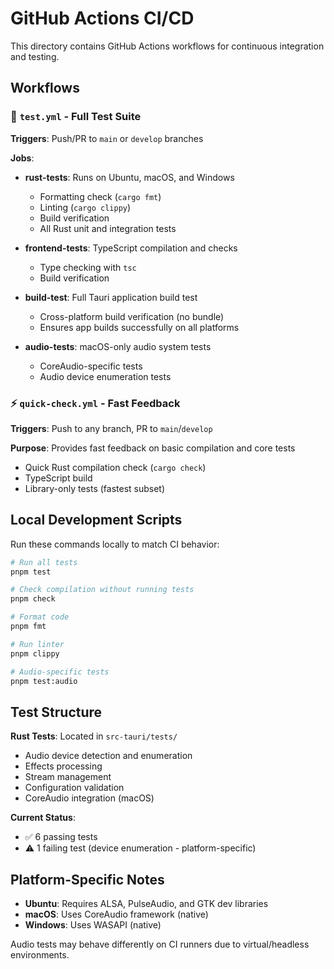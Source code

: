 # GitHub Actions CI/CD

This directory contains GitHub Actions workflows for continuous integration and testing.

## Workflows

### 🚀 `test.yml` - Full Test Suite
**Triggers**: Push/PR to `main` or `develop` branches

**Jobs**:
- **rust-tests**: Runs on Ubuntu, macOS, and Windows
  - Formatting check (`cargo fmt`)
  - Linting (`cargo clippy`) 
  - Build verification
  - All Rust unit and integration tests
  
- **frontend-tests**: TypeScript compilation and checks
  - Type checking with `tsc`
  - Build verification
  
- **build-test**: Full Tauri application build test
  - Cross-platform build verification (no bundle)
  - Ensures app builds successfully on all platforms
  
- **audio-tests**: macOS-only audio system tests
  - CoreAudio-specific tests
  - Audio device enumeration tests

### ⚡ `quick-check.yml` - Fast Feedback
**Triggers**: Push to any branch, PR to `main`/`develop`

**Purpose**: Provides fast feedback on basic compilation and core tests
- Quick Rust compilation check (`cargo check`)
- TypeScript build
- Library-only tests (fastest subset)

## Local Development Scripts

Run these commands locally to match CI behavior:

```bash
# Run all tests
pnpm test

# Check compilation without running tests  
pnpm check

# Format code
pnpm fmt

# Run linter
pnpm clippy

# Audio-specific tests
pnpm test:audio
```

## Test Structure

**Rust Tests**: Located in `src-tauri/tests/`
- Audio device detection and enumeration
- Effects processing 
- Stream management
- Configuration validation
- CoreAudio integration (macOS)

**Current Status**: 
- ✅ 6 passing tests
- ⚠️ 1 failing test (device enumeration - platform-specific)

## Platform-Specific Notes

- **Ubuntu**: Requires ALSA, PulseAudio, and GTK dev libraries
- **macOS**: Uses CoreAudio framework (native)
- **Windows**: Uses WASAPI (native)

Audio tests may behave differently on CI runners due to virtual/headless environments.